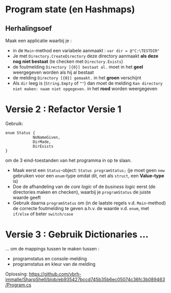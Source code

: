 # Program state (en Hashmaps)


## Herhalingsoef

Maak een applicatie waarbij je : 

- in de `Main`-method een variabele aanmaakt : `var dir = @"C:\TESTDIR"`
- Je met `Directory.CreateDirectory` deze directory aanmaakt **als deze nog niet
  bestaat** (te checken met `Directory.Exists`)
- de foutmelding `Directory [{0}] bestaat al.` moet in het **geel** weergegeven
  worden als hij al bestaat
- de melding `Directory [{0}] gemaakt.` in het **groen** verschijnt
- Als `dir` leeg is (`String.Empty` of `""`) dan moet de melding `Kan directory
  niet maken: naam niet opgegeven.` in het **rood** worden weergegeven

# Versie 2 : Refactor Versie 1

Gebruik:

```
enum Status {
            NoNameGiven,
            DirMade,
            DirExists
}
```

om de 3 eind-toestanden van het programma in op te slaan.

- Maak eerst een `Status`-object: `Status programStatus;` (je moet geen `new`
  gebruiken voor een `enum`-type omdat dit, net als `struct`, een **Value-type**
  is)
- Doe de afhandeling van de *core logic* of de *business logic* eerst (de
  directories maken en checken), waarbij je `programStatus` de juiste waarde
  geeft
- Gebruik daarna `programStatus` om (in de laatste regels v.d. `Main`-method) de
  correcte foutmelding te geven a.h.v. de waarde v.d. `enum`, met `if/else` of
  beter `switch/case`

# Versie 3 : Gebruik Dictionaries ...

... om de mappings tussen te maken tussen : 

- programstatus en console-melding
- programstatus en kleur van de melding

Oplossing: https://github.com/vbrh-immalle/SharpShell/blob/eb935427bccd745b35b6ec05074c36fc3b089463/Program.cs

